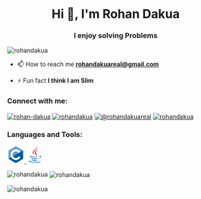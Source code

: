 <h1 align="center">Hi 👋, I'm Rohan Dakua</h1>
<h3 align="center">I enjoy solving Problems</h3>

<p align="left"> <img src="https://komarev.com/ghpvc/?username=rohandakua&label=Profile%20views&color=0e75b6&style=flat" alt="rohandakua" /> </p>

- 📫 How to reach me **rohandakuareal@gmail.com**

- ⚡ Fun fact **I think I am Slim**

<h3 align="left">Connect with me:</h3>
<p align="left">
<a href="https://linkedin.com/in/rohan-dakua" target="blank"><img align="center" src="https://raw.githubusercontent.com/rahuldkjain/github-profile-readme-generator/master/src/images/icons/Social/linked-in-alt.svg" alt="rohan-dakua" height="30" width="40" /></a>
<a href="https://www.codechef.com/users/rohandakua" target="blank"><img align="center" src="https://cdn.jsdelivr.net/npm/simple-icons@3.1.0/icons/codechef.svg" alt="rohandakua" height="30" width="40" /></a>
<a href="https://www.hackerrank.com/@rohandakuareal" target="blank"><img align="center" src="https://raw.githubusercontent.com/rahuldkjain/github-profile-readme-generator/master/src/images/icons/Social/hackerrank.svg" alt="@rohandakuareal" height="30" width="40" /></a>
<a href="https://www.leetcode.com/rohandakua" target="blank"><img align="center" src="https://raw.githubusercontent.com/rahuldkjain/github-profile-readme-generator/master/src/images/icons/Social/leet-code.svg" alt="rohandakua" height="30" width="40" /></a>
</p>

<h3 align="left">Languages and Tools:</h3>
<p align="left"> <a href="https://www.cprogramming.com/" target="_blank" rel="noreferrer"> <img src="https://raw.githubusercontent.com/devicons/devicon/master/icons/c/c-original.svg" alt="c" width="40" height="40"/> </a> <a href="https://www.java.com" target="_blank" rel="noreferrer"> <img src="https://raw.githubusercontent.com/devicons/devicon/master/icons/java/java-original.svg" alt="java" width="40" height="40"/> </a> </p>

<p><img align="left" src="https://github-readme-stats.vercel.app/api/top-langs?username=rohandakua&show_icons=true&locale=en&layout=compact" alt="rohandakua" /></p>

<p>&nbsp;<img align="center" src="https://github-readme-stats.vercel.app/api?username=rohandakua&show_icons=true&locale=en" alt="rohandakua" /></p>

<p><img align="center" src="https://github-readme-streak-stats.herokuapp.com/?user=rohandakua&" alt="rohandakua" /></p>
